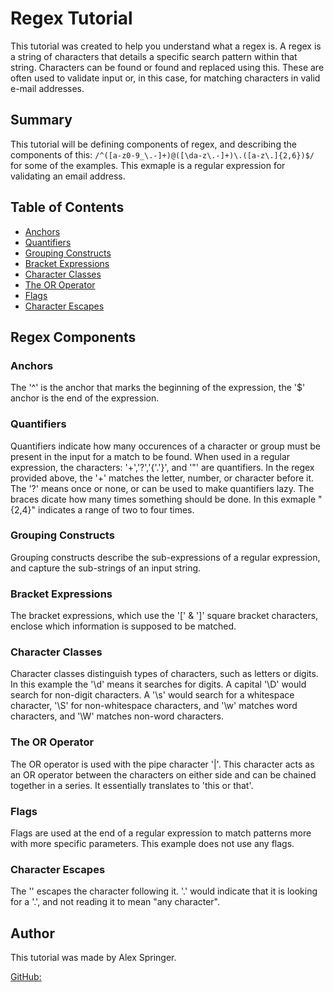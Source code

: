 # Regex Tutorial

This tutorial was created to help you understand what a regex is. A regex is a string of characters that details a specific search pattern within that string. Characters can be found or found and replaced using this. These are often used to validate input or, in this case, for matching characters in valid e-mail addresses.

## Summary

This tutorial will be defining components of regex, and describing the components of this: `/^([a-z0-9_\.-]+)@([\da-z\.-]+)\.([a-z\.]{2,6})$/` for some of the examples. This exmaple is a regular expression for validating an email address. 

## Table of Contents

- [Anchors](#anchors)
- [Quantifiers](#quantifiers)
- [Grouping Constructs](#grouping-constructs)
- [Bracket Expressions](#bracket-expressions)
- [Character Classes](#character-classes)
- [The OR Operator](#the-or-operator)
- [Flags](#flags)
- [Character Escapes](#character-escapes)

## Regex Components

### Anchors
The '^' is the anchor that marks the beginning of the expression, the '$' anchor is the end of the expression.
### Quantifiers
Quantifiers indicate how many occurences of a character or group must be present in the input for a match to be found. When used in a regular expression, the characters: '+','?','{'.'}', and '"' are quantifiers. In the regex provided above, the '+' matches the letter, number, or character before it. The '?' means once or none, or can be used to make quantifiers lazy. The braces dicate how many times something should be done. In this exmaple "{2,4}" indicates a range of two to four times.
### Grouping Constructs
Grouping constructs describe the sub-expressions of a regular expression, and capture the sub-strings of an input string.
### Bracket Expressions
The bracket expressions, which use the '[' & ']' square bracket characters, enclose which information is supposed to be matched.
### Character Classes
Character classes distinguish types of characters, such as letters or digits. In this example the '\d' means it searches for digits. A capital '\D' would search for non-digit characters. A '\s' would search for a whitespace character, '\S' for non-whitespace characters, and '\w' matches word characters, and '\W' matches non-word characters.
### The OR Operator
The OR operator is used with the pipe character '|'. This character acts as an OR operator between the characters on either side and can be chained together in a series. It essentially translates to 'this or that'.
### Flags
Flags are used at the end of a regular expression to match patterns more with more specific parameters. This example does not use any flags.
### Character Escapes
The '\' escapes the character following it. '\.' would indicate that it is looking for a '.', and not reading it to mean "any character".
## Author

This tutorial was made by Alex Springer. 

[GitHub:](http://github.com/aleji0)